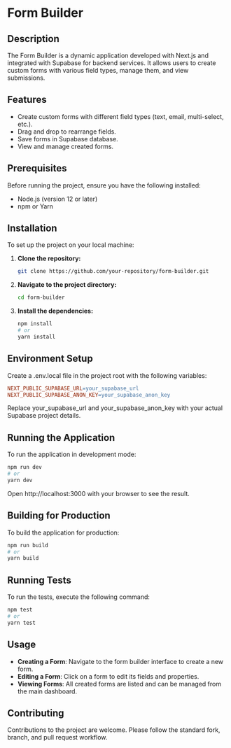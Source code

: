 # Form Builder

## Description

The Form Builder is a dynamic application developed with Next.js and integrated with Supabase for backend services. It allows users to create custom forms with various field types, manage them, and view submissions.

## Features

- Create custom forms with different field types (text, email, multi-select, etc.).
- Drag and drop to rearrange fields.
- Save forms in Supabase database.
- View and manage created forms.

## Prerequisites

Before running the project, ensure you have the following installed:

- Node.js (version 12 or later)
- npm or Yarn

## Installation

To set up the project on your local machine:

1. **Clone the repository:**

   ```bash
   git clone https://github.com/your-repository/form-builder.git
2. **Navigate to the project directory:**
   ```bash
   cd form-builder
3. **Install the dependencies:**
   ```bash
   npm install
   # or
   yarn install

## Environment Setup

Create a .env.local file in the project root with the following variables:

```makefile
NEXT_PUBLIC_SUPABASE_URL=your_supabase_url
NEXT_PUBLIC_SUPABASE_ANON_KEY=your_supabase_anon_key
```
Replace your_supabase_url and your_supabase_anon_key with your actual Supabase project details.

## Running the Application

To run the application in development mode:

```bash
npm run dev
# or
yarn dev
```
Open http://localhost:3000 with your browser to see the result.

## Building for Production

To build the application for production:

```bash
npm run build
# or
yarn build
```
## Running Tests

To run the tests, execute the following command:
```bash
npm test
# or
yarn test
```
## Usage

- **Creating a Form**: Navigate to the form builder interface to create a new form.
- **Editing a Form**: Click on a form to edit its fields and properties.
- **Viewing Forms**: All created forms are listed and can be managed from the main dashboard.
## Contributing

Contributions to the project are welcome. Please follow the standard fork, branch, and pull request workflow.
